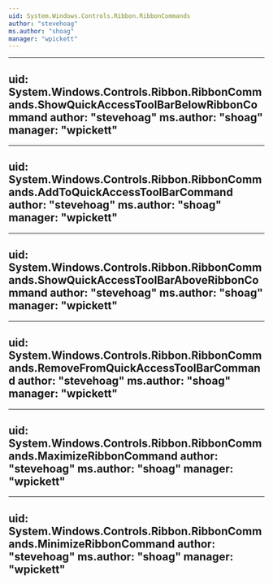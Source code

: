 ```yaml
---
uid: System.Windows.Controls.Ribbon.RibbonCommands
author: "stevehoag"
ms.author: "shoag"
manager: "wpickett"
---
```


---
uid: System.Windows.Controls.Ribbon.RibbonCommands.ShowQuickAccessToolBarBelowRibbonCommand
author: "stevehoag"
ms.author: "shoag"
manager: "wpickett"
---

---
uid: System.Windows.Controls.Ribbon.RibbonCommands.AddToQuickAccessToolBarCommand
author: "stevehoag"
ms.author: "shoag"
manager: "wpickett"
---

---
uid: System.Windows.Controls.Ribbon.RibbonCommands.ShowQuickAccessToolBarAboveRibbonCommand
author: "stevehoag"
ms.author: "shoag"
manager: "wpickett"
---

---
uid: System.Windows.Controls.Ribbon.RibbonCommands.RemoveFromQuickAccessToolBarCommand
author: "stevehoag"
ms.author: "shoag"
manager: "wpickett"
---

---
uid: System.Windows.Controls.Ribbon.RibbonCommands.MaximizeRibbonCommand
author: "stevehoag"
ms.author: "shoag"
manager: "wpickett"
---

---
uid: System.Windows.Controls.Ribbon.RibbonCommands.MinimizeRibbonCommand
author: "stevehoag"
ms.author: "shoag"
manager: "wpickett"
---
